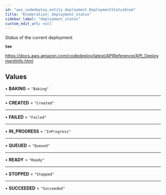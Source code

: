 ```yaml
---
id: "aws_codedeploy_entity_deployment.DeploymentStatusEnum"
title: "Enumeration: deployment_status"
sidebar_label: "deployment_status"
custom_edit_url: null
---
```


Status of the current deployment

**`See`**

https://docs.aws.amazon.com/codedeploy/latest/APIReference/API_DeploymentInfo.html

## Values

• **BAKING** = ``"Baking"``

___

• **CREATED** = ``"Created"``

___

• **FAILED** = ``"Failed"``

___

• **IN\_PROGRESS** = ``"InProgress"``

___

• **QUEUED** = ``"Queued"``

___

• **READY** = ``"Ready"``

___

• **STOPPED** = ``"Stopped"``

___

• **SUCCEEDED** = ``"Succeeded"``
